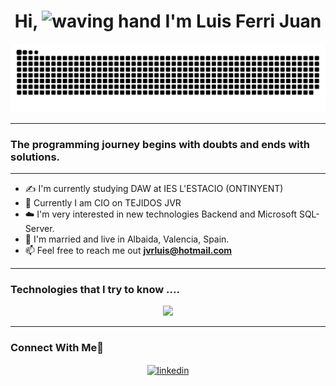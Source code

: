 <div align="center">
  
  <h1>Hi,  <img src="https://raw.githubusercontent.com/MartinHeinz/MartinHeinz/master/wave.gif" alt="waving hand" width="50"> I'm Luis Ferri Juan</h1>
    <img src="https://github.com/Platane/snk/raw/output/github-contribution-grid-snake.svg" alt="GitHub Contribution Snake">
</div>

---

### The programming journey begins with doubts and ends with solutions.

---

- ✍ I'm currently studying DAW at IES L'ESTACIO (ONTINYENT)
- 🏢 Currently I am CIO on TEJIDOS JVR
- ☁️ I'm very interested in new technologies Backend and Microsoft SQL-Server.
- 📝 I'm married and live in Albaida, Valencia, Spain.
- 📫 Feel free to reach me out **[jvrluis@hotmail.com](mailto:jvrluis@hotmail.com)**

---

### Technologies that I try to know .... 

<div align="center">
  <a href="https://skillicons.dev" rel="nofollow">
    <img src="https://skillicons.dev/icons?i=aws,ps,docker,git,css,powershell,mysql,github,html,java,js,mongodb,php,vscode,windows,Xpath,XML,a=15" style="max-width: 100%;">
  </a>
</div>

---

### Connect With Me🤝

<div align="center">
   <a href="https://www.linkedin.com/in/luis-ferri/" rel="nofollow"><img align="center" src="https://user-images.githubusercontent.com/88904952/234979284-68c11d7f-1acc-4f0c-ac78-044e1037d7b0.png" alt="linkedin" height="50" width="50"></a>
 </div>

<!-- METRICS -->
<!-- END METRICS -->

